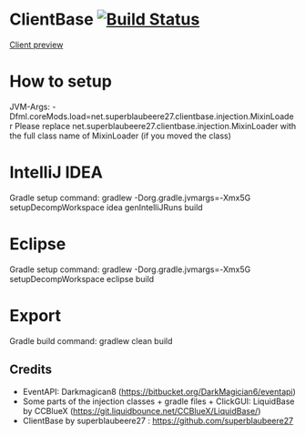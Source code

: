 # ClientBase [![Build Status](https://travis-ci.org/superblaubeere27/ClientBase.svg?branch=master)](https://travis-ci.org/superblaubeere27/ClientBase)

[Client preview](https://www.youtube.com/watch?v=k-ODcs1_AcQ&t=14s)

# How to setup

 JVM-Args: -Dfml.coreMods.load=net.superblaubeere27.clientbase.injection.MixinLoader Please replace net.superblaubeere27.clientbase.injection.MixinLoader with the full class name of MixinLoader (if you moved the class)

# IntelliJ IDEA
Gradle setup command: gradlew -Dorg.gradle.jvmargs=-Xmx5G setupDecompWorkspace idea genIntelliJRuns build

# Eclipse
Gradle setup command: gradlew -Dorg.gradle.jvmargs=-Xmx5G setupDecompWorkspace eclipse build

# Export
Gradle build command: gradlew clean build

## Credits
- EventAPI: Darkmagican8 (https://bitbucket.org/DarkMagician6/eventapi)
- Some parts of the injection classes + gradle files + ClickGUI: LiquidBase by CCBlueX (https://git.liquidbounce.net/CCBlueX/LiquidBase/)
- ClientBase by superblaubeere27 : https://github.com/superblaubeere27

